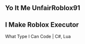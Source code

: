 Yo It Me UnfairRoblox91
-----------------------------------
I Make Roblox Executor
-----------------------------------
What Type I Can Code | C#, Lua
